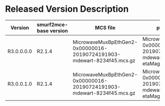 # Released Version Description

Version      | smurf2mce-base version | MCS file                                                                 | pyrogue tarball                                                                          | configuration file                    | Server arguments
-------------|------------------------|--------------------------------------------------------------------------|------------------------------------------------------------------------------------------|---------------------------------------|-----------------------------------
R3.0.0.0.0   | R2.1.4                 | MicrowaveMuxBpEthGen2-0x00000016-20190724191903-mdewart-8234f45.mcs.gz   | MicrowaveMuxBpEthGen2-0x00000016-20190724191903-mdewart-8234f45-etaMagFix.pyrogue.tar.gz | defaults_lbonly_c02_bay0.yml (v0.0.0) | -f Int16 -b 524288 --disable-bay1
R3.0.0.1.0   | R2.1.4                 | MicrowaveMuxBpEthGen2-0x00000016-20190724191903-mdewart-8234f45.mcs.gz   | MicrowaveMuxBpEthGen2-0x00000016-20190724191903-mdewart-8234f45-etaMagFix.pyrogue.tar.gz | defaults_lbonly_c03_bay0.yml (v0.0.0) | -f Int16 -b 524288 --disable-bay1